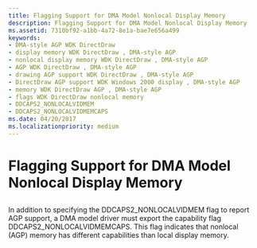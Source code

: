 ```yaml
---
title: Flagging Support for DMA Model Nonlocal Display Memory
description: Flagging Support for DMA Model Nonlocal Display Memory
ms.assetid: 7310bf92-a1bb-4a72-8e1a-bae7e656a499
keywords:
- DMA-style AGP WDK DirectDraw
- display memory WDK DirectDraw , DMA-style AGP
- nonlocal display memory WDK DirectDraw , DMA-style AGP
- AGP WDK DirectDraw , DMA-style AGP
- drawing AGP support WDK DirectDraw , DMA-style AGP
- DirectDraw AGP support WDK Windows 2000 display , DMA-style AGP
- memory WDK DirectDraw AGP , DMA-style AGP
- flags WDK DirectDraw nonlocal memory
- DDCAPS2_NONLOCALVIDMEM
- DDCAPS2_NONLOCALVIDMEMCAPS
ms.date: 04/20/2017
ms.localizationpriority: medium
---
```


# Flagging Support for DMA Model Nonlocal Display Memory


## <span id="ddk_flagging_support_for_dma_model_nonlocal_display_memory_gg"></span><span id="DDK_FLAGGING_SUPPORT_FOR_DMA_MODEL_NONLOCAL_DISPLAY_MEMORY_GG"></span>


In addition to specifying the DDCAPS2\_NONLOCALVIDMEM flag to report AGP support, a DMA model driver must export the capability flag DDCAPS2\_NONLOCALVIDMEMCAPS. This flag indicates that nonlocal (AGP) memory has different capabilities than local display memory.

 

 





